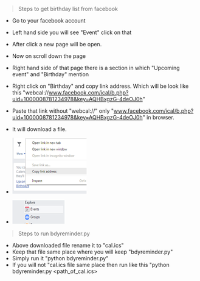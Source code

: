 > Steps to get birthday list from facebook

- Go to your facebook account
- Left hand side you will see "Event" click on that
- After click a new page will be open.
- Now on scroll down the page
- Right hand side of that page there is a section in which "Upcoming event" and "Birthday" mention
- Right click on "Birthday" and copy link address. Which will be look like this "webcal://www.facebook.com/ical/b.php?uid=1000008781234978&key=AQHBxgzG-4deOJ0h"
- Paste that link without "webcal://" only "www.facebook.com/ical/b.php?uid=1000008781234978&key=AQHBxgzG-4deOJ0h" in browser.
- It will download a file.

- ![Bdy](https://github.com/Singhak/Python_Stuff/blob/master/bdy.PNG) 
- ![Event](https://github.com/Singhak/Python_Stuff/blob/master/event.PNG)

> Steps to run bdyreminder.py

- Above downloaded file rename it to "cal.ics"
- Keep that file same place where you will keep "bdyreminder.py"
- Simply run it "python bdyreminder.py"
- If you will not "cal.ics file same place then run like this "python bdyreminder.py <path_of_cal.ics>
